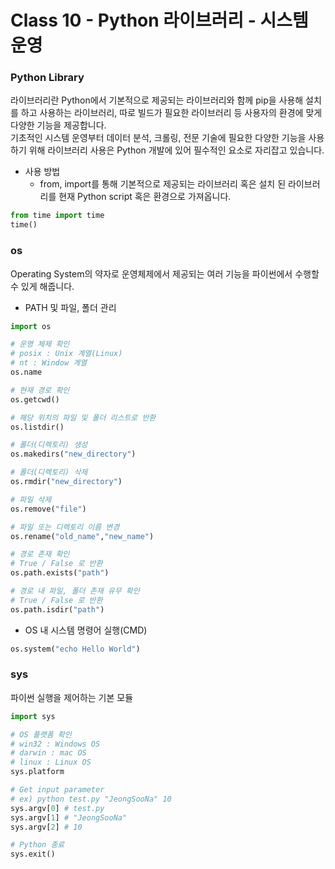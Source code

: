 # Class 10 - Python 라이브러리 - 시스템 운영

### Python Library
라이브러리란 Python에서 기본적으로 제공되는 라이브러리와 함께 pip을 사용해 설치를 하고 사용하는 라이브러리, 따로 빌드가 필요한 라이브러리 등 사용자의 환경에 맞게 다양한 기능을 제공합니다.  
기초적인 시스템 운영부터 데이터 분석, 크롤링, 전문 기술에 필요한 다양한 기능을 사용하기 위해 라이브러리 사용은 Python 개발에 있어 필수적인 요소로 자리잡고 있습니다.

- 사용 방법
    - from, import를 통해 기본적으로 제공되는 라이브러리 혹은 설치 된 라이브러리를 현재 Python script 혹은 환경으로 가져옵니다.
```py
from time import time
time()
```

### os
Operating System의 약자로 운영체제에서 제공되는 여러 기능을 파이썬에서 수행할 수 있게 해줍니다.

- PATH 및 파일, 폴더 관리
```py
import os

# 운영 체제 확인
# posix : Unix 계열(Linux)
# nt : Window 계열
os.name

# 현재 경로 확인
os.getcwd()

# 해당 위치의 파일 및 폴더 리스트로 반환
os.listdir()

# 폴더(디렉토리) 생성
os.makedirs("new_directory")

# 폴더(디렉토리) 삭제
os.rmdir("new_directory")

# 파일 삭제
os.remove("file")

# 파일 또는 디렉토리 이름 변경
os.rename("old_name","new_name")

# 경로 존재 확인
# True / False 로 반환
os.path.exists("path")

# 경로 내 파일, 폴더 존재 유무 확인
# True / False 로 반환
os.path.isdir("path")
```

- OS 내 시스템 명령어 실행(CMD)
```py
os.system("echo Hello World")
```

### sys
파이썬 실행을 제어하는 기본 모듈

```py
import sys

# OS 플랫폼 확인
# win32 : Windows OS
# darwin : mac OS
# linux : Linux OS
sys.platform

# Get input parameter
# ex) python test.py "JeongSooNa" 10
sys.argv[0] # test.py
sys.argv[1] # "JeongSooNa"
sys.argv[2] # 10

# Python 종료
sys.exit()

```